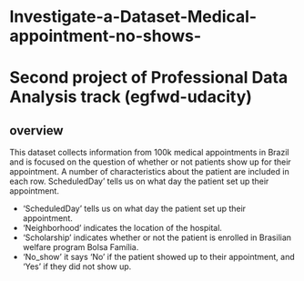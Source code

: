 # Investigate-a-Dataset-Medical-appointment-no-shows-
# Second project of Professional Data Analysis track (egfwd-udacity)
## overview
This dataset collects information from 100k medical appointments in Brazil and is focused on the question of whether or not patients show up for their appointment. A number of characteristics about the patient are included in each row.
ScheduledDay’ tells us on what day the patient set up their appointment.

* ‘ScheduledDay’ tells us on what day the patient set up their appointment.
* ‘Neighborhood’ indicates the location of the hospital.
* ‘Scholarship’ indicates whether or not the patient is enrolled in Brasilian welfare program Bolsa Família.
* ‘No_show’ it says ‘No’ if the patient showed up to their appointment, and ‘Yes’ if they did not show up.


